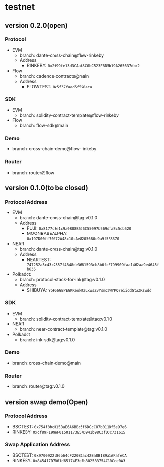 # testnet

## version 0.2.0(open)
### Protocol
* EVM
    * branch: dante-cross-chain@flow-rinkeby
    * Address
        * RINKEBY: `0x2999fe13d3CAa63C0bC523E8D5b19A265637dbd2`
* Flow
    * branch: cadence-contracts@main
    * Address
        * FLOWTEST: `0x5f37faed5f558aca`
### SDK
* EVM
    * branch: solidity-contract-template@flow-rinkeby
* Flow
    * branch: flow-sdk@main
### Demo
* branch: cross-chain-demo@flow-rinkeby
### Router
* branch: router@flow


## version 0.1.0(to be closed)
### Protocol Address
* EVM
    * branch: dante-cross-chain@tag:v0.1.0
    * Address
        * FUJI: `0x8177cBe1c9a0B08B536C55097b569dfaEc5cb520`
        * MOONBASEALPHA: `0x197D00ff70372A48c10cAe8205680c9a9f5F8370`
* NEAR
    * branch: dante-cross-chain@tag:v0.1.0
    * Address
        * NEARTEST: `747252a5c43c2357f4848de3661593cb8b6fc2799909faa1462aa9e4645fb635`
* Polkadot: 
    * branch: protocol-stack-for-ink@tag:v0.1.0
    * Address
        * SHIBUYA: `YoF56GBPEGKKeokDzLxwsZyYsmCaWYPQ7eiiqdGtAZRswdd`
### SDK
* EVM
    * branch: solidity-contract-template@tag:v0.1.0
* NEAR
    * branch: near-contract-template@tag:v0.1.0
* Polkadot
    * branch: ink-sdk@tag:v0.1.0
### Demo
* branch: cross-chain-demo@main
### Router
* branch: router@tag:v0.1.0

## version swap demo(Open)
### Protocol Address
* BSCTEST: `0x754f8bcB15BaE6A6BBc5f6DCcC87b0118f5e97e6`
* RINKEBY: `0xcf89F199eF01501173E57D941b98C3fD3c731615`
### Swap Application Address
* BSCTEST: `0x9700922186b64cF220B1ac42Ea8B1B9a1AFafeCA`
* RINKEBY: `0x845417D7061d65174E3e5b802583754C30Cce0A3`
